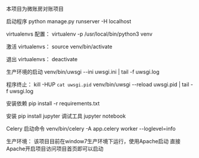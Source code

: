 本项目为微账房对账项目

启动程序
 python manage.py runserver -H localhost

virtualenvs 配置：
 virtualenv -p /usr/local/bin/python3 venv

激活 virtualenvs：
 source venv/bin/activate

退出 virtualenvs：
 deactivate

生产环境的启动
 venv/bin/uwsgi --ini uwsgi.ini | tail -f uwsgi.log

 程序终止：
 kill -HUP `cat uwsgi.pid`
 venv/bin/uwsgi --reload uwsgi.pid | tail -f uwsgi.log

 安装依赖
pip install -r requirements.txt


安装
  pip install jupyter
调试工具
   jupyter notebook

Celery 启动命令
   venv/bin/celery -A app.celery worker --loglevel=info

生产环境：
该项目目前在window7生产环境下运行，使用Apache启动
直接Apache开启项目访问项目首页即可以启动